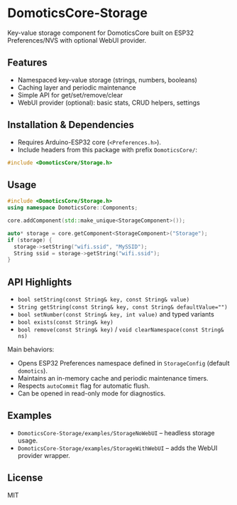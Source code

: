 # DomoticsCore-Storage

Key-value storage component for DomoticsCore built on ESP32 Preferences/NVS with optional WebUI provider.

## Features

- Namespaced key-value storage (strings, numbers, booleans)
- Caching layer and periodic maintenance
- Simple API for get/set/remove/clear
- WebUI provider (optional): basic stats, CRUD helpers, settings

## Installation & Dependencies

- Requires Arduino-ESP32 core (`<Preferences.h>`).
- Include headers from this package with prefix `DomoticsCore/`:

```cpp
#include <DomoticsCore/Storage.h>
```

## Usage

```cpp
#include <DomoticsCore/Storage.h>
using namespace DomoticsCore::Components;

core.addComponent(std::make_unique<StorageComponent>());

auto* storage = core.getComponent<StorageComponent>("Storage");
if (storage) {
  storage->setString("wifi.ssid", "MySSID");
  String ssid = storage->getString("wifi.ssid");
}
```

## API Highlights

- `bool setString(const String& key, const String& value)`
- `String getString(const String& key, const String& defaultValue="")`
- `bool setNumber(const String& key, int value)` and typed variants
- `bool exists(const String& key)`
- `bool remove(const String& key)` / `void clearNamespace(const String& ns)`

Main behaviors:
- Opens ESP32 Preferences namespace defined in `StorageConfig` (default `domotics`).
- Maintains an in-memory cache and periodic maintenance timers.
- Respects `autoCommit` flag for automatic flush.
- Can be opened in read-only mode for diagnostics.

## Examples

- `DomoticsCore-Storage/examples/StorageNoWebUI` – headless storage usage.
- `DomoticsCore-Storage/examples/StorageWithWebUI` – adds the WebUI provider wrapper.

## License

MIT
